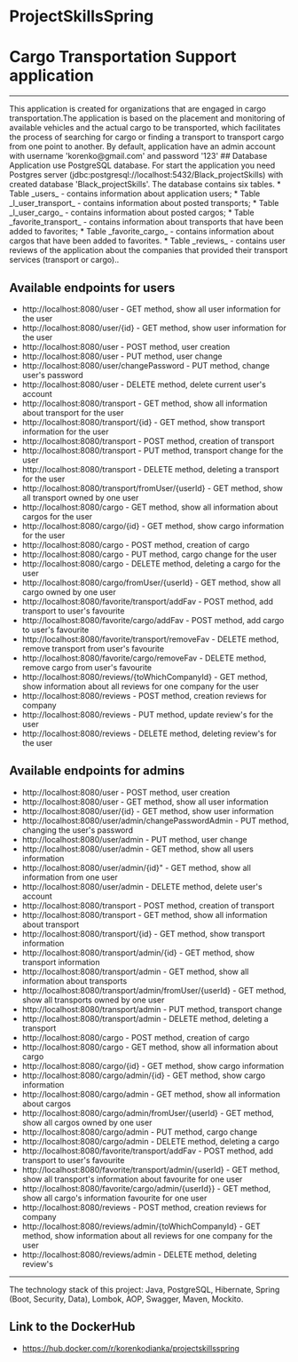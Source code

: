 # ProjectSkillsSpring
# Cargo Transportation Support application
<hr>
This application is created for organizations that are engaged in cargo transportation.The application is based on the placement and monitoring of available vehicles and the actual cargo to be transported, which facilitates the process of searching for cargo or finding a transport to transport cargo from one point to another.
By default, application have an admin account with username 'korenko@gmail.com' and password '123'
## Database
Application use PostgreSQL database. For start the application you need Postgres server (jdbc:postgresql://localhost:5432/Black_projectSkills) with created database 'Black_projectSkills'. The database contains six tables.
* Table _users_ - contains information about application users;
* Table _l_user_transport_ - сontains information about posted transports;
* Table _l_user_cargo_ - сontains information about posted cargos;
* Table _favorite_transport_ - contains information about transports that have been added to favorites;
* Table _favorite_cargo_ - contains information about cargos that have been added to favorites.
* Table _reviews_ - contains user reviews of the application about the companies that provided their transport services (transport or cargo)..

## Available endpoints for users
* http://localhost:8080/user - GET method, show all user information for the user
* http://localhost:8080/user/{id} - GET method, show user information for the user
* http://localhost:8080/user - POST method, user creation
* http://localhost:8080/user - PUT method, user change
* http://localhost:8080/user/changePassword - PUT method, change user's password
* http://localhost:8080/user - DELETE method, delete current user's account
* http://localhost:8080/transport - GET method, show all information about transport for the user
* http://localhost:8080/transport/{id} - GET method, show transport information for the user
* http://localhost:8080/transport - POST method, creation of transport
* http://localhost:8080/transport - PUT method, transport change for the user
* http://localhost:8080/transport - DELETE method, deleting a transport for the user
* http://localhost:8080/transport/fromUser/{userId} - GET method, show all transport owned by one user
* http://localhost:8080/cargo - GET method, show all information about cargos for the user
* http://localhost:8080/cargo/{id} - GET method, show cargo information for the user
* http://localhost:8080/cargo - POST method, creation of cargo
* http://localhost:8080/cargo - PUT method, cargo change for the user
* http://localhost:8080/cargo - DELETE method, deleting a cargo for the user
* http://localhost:8080/cargo/fromUser/{userId} - GET method, show all cargo owned by one user
* http://localhost:8080/favorite/transport/addFav - POST method, add transport to user's favourite
* http://localhost:8080/favorite/cargo/addFav - POST method, add cargo to user's favourite
* http://localhost:8080/favorite/transport/removeFav - DELETE method, remove transport from user's favourite
*  http://localhost:8080/favorite/cargo/removeFav - DELETE method, remove cargo from user's favourite
* http://localhost:8080/reviews/{toWhichCompanyId} - GET method, show information about all reviews for one company for the user
* http://localhost:8080/reviews - POST method, creation reviews for company
* http://localhost:8080/reviews - PUT method, update review's for the user
* http://localhost:8080/reviews - DELETE method, deleting review's for the user


## Available endpoints for admins
* http://localhost:8080/user - POST method, user creation
* http://localhost:8080/user - GET method, show all user information 
* http://localhost:8080/user/{id} - GET method, show user information 
* http://localhost:8080/user/admin/changePasswordAdmin - PUT method, changing the user's password
* http://localhost:8080/user/admin - PUT method, user change
* http://localhost:8080/user/admin - GET method, show all users information
* http://localhost:8080/user/admin/{id}" - GET method, show all information from one user
* http://localhost:8080/user/admin - DELETE method, delete user's account
* http://localhost:8080/transport - POST method, creation of transport
* http://localhost:8080/transport - GET method, show all information about transport 
* http://localhost:8080/transport/{id} - GET method, show transport information 
* http://localhost:8080/transport/admin/{id} - GET method, show transport information
* http://localhost:8080/transport/admin - GET method, show all information about transports
* http://localhost:8080/transport/admin/fromUser/{userId} - GET method, show all transports owned by one user
* http://localhost:8080/transport/admin - PUT method, transport change
* http://localhost:8080/transport/admin - DELETE method, deleting a transport
* http://localhost:8080/cargo - POST method, creation of cargo
* http://localhost:8080/cargo - GET method, show all information about cargo
* http://localhost:8080/cargo/{id} - GET method, show cargo information
* http://localhost:8080/cargo/admin/{id} - GET method, show cargo information
* http://localhost:8080/cargo/admin - GET method, show all information about cargos
* http://localhost:8080/cargo/admin/fromUser/{userId} - GET method, show all cargos owned by one user
* http://localhost:8080/cargo/admin - PUT method, cargo change
* http://localhost:8080/cargo/admin - DELETE method, deleting a cargo
* http://localhost:8080/favorite/transport/addFav - POST method, add transport to user's favourite
* http://localhost:8080/favorite/transport/admin/{userId} - GET method, show all transport's information about favourite for one user
* http://localhost:8080/favorite/cargo/admin/{userId}} - GET method, show all cargo's information favourite for one user
* http://localhost:8080/reviews - POST method, creation reviews for company
* http://localhost:8080/reviews/admin/{toWhichCompanyId} - GET method, show information about all reviews for one company for the user
* http://localhost:8080/reviews/admin - DELETE method, deleting review's 

<hr>
The technology stack of this project: Java, PostgreSQL,  Hibernate, Spring (Boot, Security, Data),
Lombok, AOP, Swagger, Maven, Mockito.

## Link to the DockerHub
* https://hub.docker.com/r/korenkodianka/projectskillsspring
<br>

